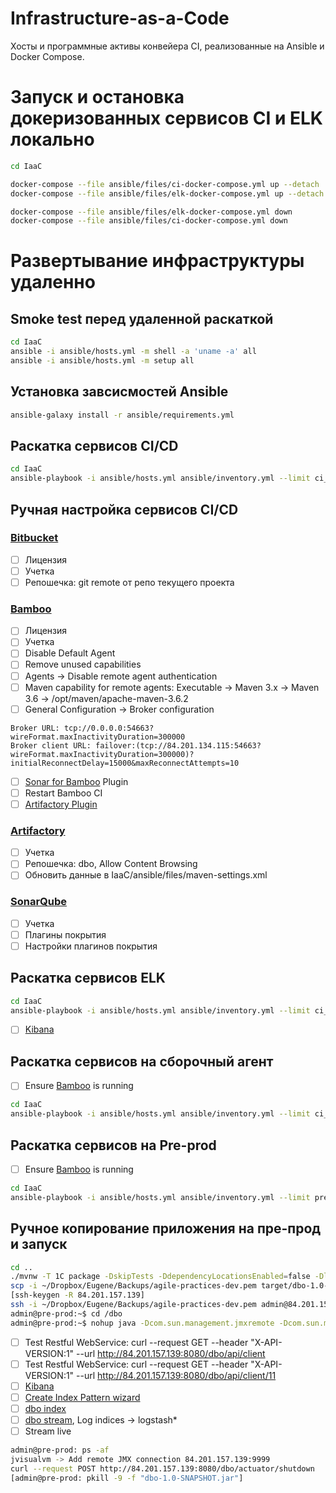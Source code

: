 # Infrastructure-as-a-Сode
Хосты и программные активы конвейера CI, реализованные на Ansible и Docker Compose.

# Запуск и остановка докеризованных сервисов CI и ELK локально
```bash
cd IaaC

docker-compose --file ansible/files/ci-docker-compose.yml up --detach
docker-compose --file ansible/files/elk-docker-compose.yml up --detach

docker-compose --file ansible/files/elk-docker-compose.yml down
docker-compose --file ansible/files/ci-docker-compose.yml down
```

# Развертывание инфраструктуры удаленно
## Smoke test перед удаленной раскаткой 
```bash
cd IaaC
ansible -i ansible/hosts.yml -m shell -a 'uname -a' all
ansible -i ansible/hosts.yml -m setup all
```
## Установка завсисмостей Ansible
```bash
ansible-galaxy install -r ansible/requirements.yml
```

## Раскатка сервисов CI/CD
```bash
cd IaaC
ansible-playbook -i ansible/hosts.yml ansible/inventory.yml --limit ci_hosting --tags "ci" [--skip-tags "maven"] [--start-at-task='Shut down CI docker containers'] [--step] [-vvv] 
```

## Ручная настройка сервисов CI/CD
### [Bitbucket](http://84.201.134.115:7990)
- [ ] Лицензия
- [ ] Учетка
- [ ] Репошечка: git remote от репо текущего проекта
### [Bamboo](http://84.201.134.115:8085)
- [ ] Лицензия
- [ ] Учетка
- [ ] Disable Default Agent
- [ ] Remove unused capabilities
- [ ] Agents -> Disable remote agent authentication
- [ ] Maven capability for remote agents: Executable -> Maven 3.x -> Maven 3.6 -> /opt/maven/apache-maven-3.6.2
- [ ] General Configuration -> Broker configuration
```
Broker URL: tcp://0.0.0.0:54663?wireFormat.maxInactivityDuration=300000
Broker client URL: failover:(tcp://84.201.134.115:54663?wireFormat.maxInactivityDuration=300000)?initialReconnectDelay=15000&maxReconnectAttempts=10
```
- [ ] [Sonar for Bamboo](https://marketplace.atlassian.com/apps/1212756/sonar-for-bamboo) Plugin
- [ ] Restart Bamboo CI
- [ ] [Artifactory Plugin](https://marketplace.atlassian.com/apps/27818/artifactory-for-bamboo?tab=installation)
### [Artifactory](http://84.201.134.115:8081)
- [ ] Учетка
- [ ] Репошечка: dbo, Allow Content Browsing
- [ ] Обновить данные в IaaC/ansible/files/maven-settings.xml
### [SonarQube](http://84.201.134.115:9000)
- [ ] Учетка
- [ ] Плагины покрытия
- [ ] Настройки плагинов покрытия

## Раскатка сервисов ELK
```bash
cd IaaC
ansible-playbook -i ansible/hosts.yml ansible/inventory.yml --limit ci_hosting --tags "elk"
```
- [ ] [Kibana](http://84.201.134.115:5601/app/kibana#/management/elasticsearch/index_management/indices?_g=())

## Раскатка сервисов на сборочный агент
- [ ] Ensure [Bamboo](http://84.201.134.115:8085) is running
```bash
cd IaaC
ansible-playbook -i ansible/hosts.yml ansible/inventory.yml --limit ci_agent
```

## Раскатка сервисов на Pre-prod
- [ ] Ensure [Bamboo](http://84.201.134.115:8085) is running
```bash
cd IaaC
ansible-playbook -i ansible/hosts.yml ansible/inventory.yml --limit pre_prod
```

## Ручное копирование приложения на пре-прод и запуск
```bash
cd ..
./mvnw -T 1C package -DskipTests -DdependencyLocationsEnabled=false -Dlogback.configurationFile=logback.xml -Djava.awt.headless=true
scp -i ~/Dropbox/Eugene/Backups/agile-practices-dev.pem target/dbo-1.0-SNAPSHOT.jar admin@84.201.157.139:/dbo/ 
[ssh-keygen -R 84.201.157.139]
ssh -i ~/Dropbox/Eugene/Backups/agile-practices-dev.pem admin@84.201.157.139
admin@pre-prod:~$ cd /dbo
admin@pre-prod:~$ nohup java -Dcom.sun.management.jmxremote -Dcom.sun.management.jmxremote.port=9999 -Dcom.sun.management.jmxremote.authenticate=false -Dcom.sun.management.jmxremote.ssl=false -Djava.rmi.server.hostname=84.201.157.139 -jar dbo-1.0-SNAPSHOT.jar &
```
- [ ] Test Restful WebService: curl --request GET --header "X-API-VERSION:1" --url http://84.201.157.139:8080/dbo/api/client
- [ ] Test Restful WebService: curl --request GET --header "X-API-VERSION:1" --url http://84.201.157.139:8080/dbo/api/client/11
- [ ] [Kibana](http://84.201.134.115:5601/app/kibana#/management/elasticsearch/index_management/indices?_g=())
- [ ] [Create Index Pattern wizard](http://84.201.134.115:5601/app/kibana#/management/kibana/index_pattern?_g=())
- [ ] [dbo index](http://84.201.134.115:5601/app/kibana#/discover?_g=())
- [ ] [dbo stream](http://84.201.134.115:5601/app/infra#/logs/settings?_g=()), Log indices -> logstash*
- [ ] Stream live
```bash
admin@pre-prod: ps -af
jvisualvm -> Add remote JMX connection 84.201.157.139:9999
curl --request POST http://84.201.157.139:8080/dbo/actuator/shutdown
[admin@pre-prod: pkill -9 -f "dbo-1.0-SNAPSHOT.jar"]
```
